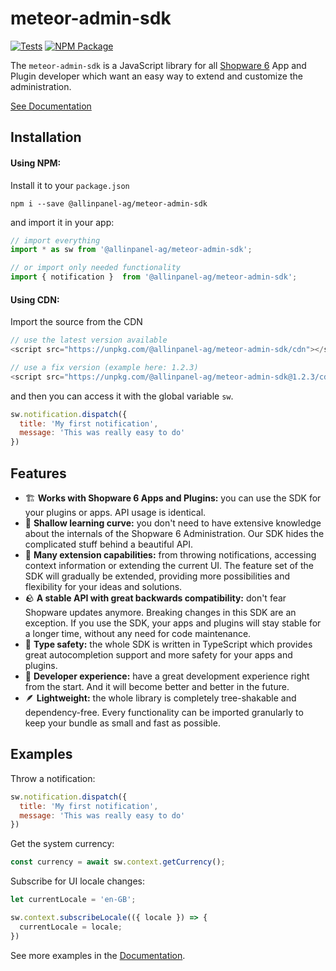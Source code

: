   # meteor-admin-sdk
[![Tests](https://github.com/shopware/meteor-admin-sdk/actions/workflows/tests.yml/badge.svg)](https://github.com/shopware/meteor-admin-sdk/actions/workflows/tests.yml)
[![NPM Package](https://img.shields.io/npm/v/@allinpanel-ag/meteor-admin-sdk)](https://www.npmjs.com/package/@allinpanel-ag/meteor-admin-sdk)

The `meteor-admin-sdk` is a JavaScript library for all [Shopware 6](https://github.com/shopware/platform) App and Plugin developer which want an easy way to extend and customize the administration.

[See Documentation](https://developer.shopware.com/resources/admin-extension-sdk/)

## Installation
#### Using NPM:
Install it to your `package.json`
```
npm i --save @allinpanel-ag/meteor-admin-sdk
```

and import it in your app:
```js
// import everything
import * as sw from '@allinpanel-ag/meteor-admin-sdk';

// or import only needed functionality
import { notification }  from '@allinpanel-ag/meteor-admin-sdk';
```

#### Using CDN:
Import the source from the CDN

```js
// use the latest version available
<script src="https://unpkg.com/@allinpanel-ag/meteor-admin-sdk/cdn"></script>

// use a fix version (example here: 1.2.3)
<script src="https://unpkg.com/@allinpanel-ag/meteor-admin-sdk@1.2.3/cdn"></script>
```

and then you can access it with the global variable `sw`.

```js
sw.notification.dispatch({
  title: 'My first notification',
  message: 'This was really easy to do'
})
```

## Features
- 🏗  **Works with Shopware 6 Apps and Plugins:** you can use the SDK for your plugins or apps. API usage is identical.
- 🎢  **Shallow learning curve:** you don't need to have extensive knowledge about the internals of the Shopware 6 Administration. Our SDK hides the complicated stuff behind a beautiful API.
- 🧰  **Many extension capabilities:** from throwing notifications, accessing context information or extending the current UI. The feature set of the SDK will gradually be extended, providing more possibilities and flexibility for your ideas and solutions.
- 🪨  **A stable API with great backwards compatibility:** don't fear Shopware updates anymore. Breaking changes in this SDK are an exception. If you use the SDK, your apps and plugins will stay stable for a longer time, without any need for code maintenance.
- 🧭  **Type safety:** the whole SDK is written in TypeScript which provides great autocompletion support and more safety for your apps and plugins.
- 💙  **Developer experience:** have a great development experience right from the start. And it will become better and better in the future.
- 🪶  **Lightweight:** the whole library is completely tree-shakable and dependency-free. Every functionality can be imported granularly to keep your bundle as small and fast as possible.

## Examples

Throw a notification:
```js
sw.notification.dispatch({
  title: 'My first notification',
  message: 'This was really easy to do'
})
```

Get the system currency:
```js
const currency = await sw.context.getCurrency();
```

Subscribe for UI locale changes:
```js
let currentLocale = 'en-GB';

sw.context.subscribeLocale(({ locale }) => {
  currentLocale = locale;
})
```

See more examples in the [Documentation](https://developer.shopware.com/resources/admin-extension-sdk/).
